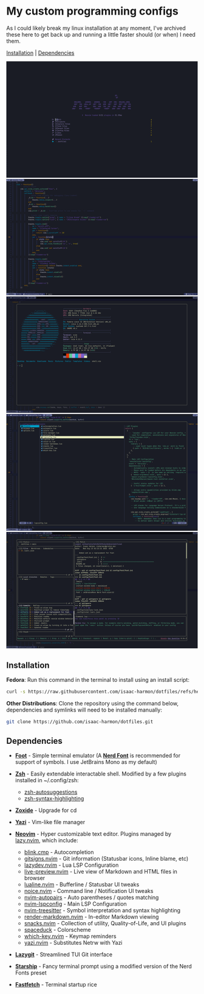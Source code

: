 # My custom programming configs
As I could likely break my linux installation at any moment, I've archived these here to get back up and running a little faster should (or when) I need them.

[Installation](#installation) | [Dependencies](#dependencies)

![Neovim Homepage](Assets/Homepage.png)
![Code Editor](Assets/Editor.png)
![Floating Terminal](Assets/Terminal.png)
![Yazi File Manager](Assets/File-Management.png)
![Lazygit Wrapper](Assets/Lazygit.png)

## Installation
**Fedora**: Run this command in the terminal to install using an install script:
```sh
curl -s https://raw.githubusercontent.com/isaac-harmon/dotfiles/refs/heads/main/install.sh | sh
```

**Other Distributions**: Clone the repository using the command below, dependencies and symlinks will need to be installed manually:
```sh
git clone https://github.com/isaac-harmon/dotfiles.git
```

## Dependencies
- [**Foot**](https://codeberg.org/dnkl/foot) - Simple terminal emulator (A [**Nerd Font**](https://www.nerdfonts.com/) is recommended for support of symbols. I use JetBrains Mono as my default)

- [**Zsh**](https://www.zsh.org/) - Easily extendable interactable shell. Modified by a few plugins installed in ~/.config/zsh:
    - [zsh-autosuggestions](https://github.com/zsh-users/zsh-autosuggestions)
    - [zsh-syntax-highlighting](https://github.com/zsh-users/zsh-syntax-highlighting)

- [**Zoxide**](https://github.com/ajeetdsouza/zoxide) - Upgrade for cd

- [**Yazi**](https://github.com/sxyazi/yazi) - Vim-like file manager

- [**Neovim**](https://neovim.io/) - Hyper customizable text editor. Plugins managed by [lazy.nvim](https://github.com/folke/lazy.nvim), which include:
    - [blink.cmp](https://github.com/saghen/blink.cmp) - Autocompletion
    - [gitsigns.nvim](https://github.com/lewis6991/gitsigns.nvim) - Git information (Statusbar icons, Inline blame, etc)
    - [lazydev.nvim](https://github.com/folke/lazydev.nvim) - Lua LSP Configuration
    - [live-preview.nvim](https://github.com/brianhuster/live-preview.nvim) - Live view of Markdown and HTML files in browser
    - [lualine.nvim](https://github.com/nvim-lualine/lualine.nvim) - Bufferline / Statusbar UI tweaks
    - [noice.nvim](https://github.com/folke/noice.nvim) - Command line / Notification UI tweaks
    - [nvim-autopairs](https://github.com/windwp/nvim-autopairs) - Auto parentheses / quotes matching
    - [nvim-lspconfig](https://github.com/neovim/nvim-lspconfig) - Main LSP Configuration
    - [nvim-treesitter](https://github.com/nvim-treesitter/nvim-treesitter) - Symbol interpretation and syntax highlighting
    - [render-markdown.nvim](https://github.com/MeanderingProgrammer/render-markdown.nvim) - In-editor Markdown viewing
    - [snacks.nvim](https://github.com/folke/snacks.nvim) - Collection of utility, Quality-of-Life, and UI plugins
    - [spaceduck](https://github.com/pineapplegiant/spaceduck) - Colorscheme
    - [which-key.nvim](https://github.com/folke/which-key.nvim) - Keymap reminders
    - [yazi.nvim](https://github.com/mikavilpas/yazi.nvim) - Substitutes Netrw with Yazi

- [**Lazygit**](https://github.com/jesseduffield/lazygit) - Streamlined TUI Git interface

- [**Starship**](https://starship.rs/) - Fancy terminal prompt using a modified version of the Nerd Fonts preset

- [**Fastfetch**](https://github.com/fastfetch-cli/fastfetch) - Terminal startup rice
